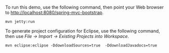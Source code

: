To run this demo, use the following command, then point your Web browser to [http://localhost:8080/spring-mvc-bootstrap](http://localhost:8080/spring-mvc-bootstrap).

```
mvn jetty:run
```

To generate project configuration for Eclipse, use the following command, then use _File -> Import -> Existing Projects into Workspace_.

```
mvn eclipse:eclipse -DdownloadSources=true  -DdownloadJavadocs=true
```
